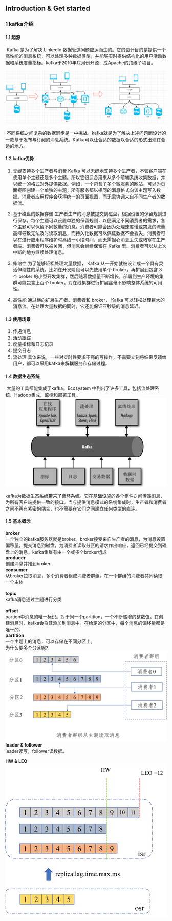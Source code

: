 ## Introduction & Get started
### 1 kafka介绍
#### 1.1 起源
​	Kafka 是为了解决 LinkedIn 数据管道问题应运而生的。它的设计目的是提供一个高性能的消息系统，可以处理多种数据类型，并能够实时提供结构化的用户活动数据和系统度量指标。kafka于2010年12月份开源，成Apache的顶级子项目。

![项目结构演变](https://github.com/xiechengsiii/Java_Notes/blob/master/pics/kaka-0.png)
 
​ 
​ 	不同系统之间复杂的数据同步是一中挑战。kafka就是为了解决上述问题而设计的一款基于发布与订阅的消息系统。Kafka可以让合适的数据以合适的形式出现在合适的地方。
#### 1.2 kafka优势
1. 无缝支持多个生产者与消费 Kafka 可以无缝地支持多个生产者，不管客户端在使用单个主题还是多个主题。所以它很适合用来从多个前端系统收集数据，并以统一的格式对外提供数据。例如，一个包含了多个微服务的网站，可以为页面视图创建一个单独的主题，所有服务都以相同的消息格式向该主题写入数据。消费者应用程序会获得统一的页面视图，而无需协调来自不同生产者的数据流。

2. 基于磁盘的数据存储 生产者生产的消息被提交到磁盘，根据设置的保留规则进行保存。每个主题可以设置单独的保留规则，以便满足不同消费者的需求，各个主题可以保留不同数量的消息。消费者可能会因为处理速度慢或突发的流量高峰导致无法及时读取消息，而持久化数据可以保证数据不会丢失。消费者可以在进行应用程序维护时离线一小段时间，而无需担心消息丢失或堵塞在生产者端。消费者可以被关闭，但消息会继续保留在 Kafka 里。消费者可以从上次中断的地方继续处理消息。

3. 伸缩性 为了能够轻松处理大量数据， Kafka 从一开始就被设计成一个具有灵活伸缩性的系统。比如在开发阶段可以先使用单个 broker，再扩展到包含 3 个 broker 的小型开发集群，然后随着数据量不断增长，部署到生产环境的集群可能包含上百个 broker。对在线集群进行扩展丝毫不影响整体系统的可用性。

4. 高性能 通过横向扩展生产者、消费者和 broker， Kafka 可以轻松处理巨大的消息流。在处理大量数据的同时，它还能保证亚秒级的消息延迟。
#### 1.3 使用场景
1. 传递消息
2. 活动跟踪
3. 度量指标和日志记录
4. 提交日志
5. 流处理
	具体来说，一些对实时性要求不高的写操作，不需要立刻将结果反馈给用户，都可以采用kafka来解耦服务和存储过程。
#### 1.4 数据生态系统
​ 大量的工具都能集成了kafka。Ecosystem 中列出了许多工具，包括流处理系统、Hadoop集成、监控和部署工具。
 ![kafka生态](https://github.com/xiechengsiii/Java_Notes/blob/master/pics/kafka-ecosystem.png)

kafka为数据生态系统带来了循环系统。它在基础设施的各个组件之间传递消息，为所有客户端提供一致的接口。当与提供消息模式的系统集成时，生产者和消费者之间不再有紧密的耦合，也不需要在它们之间建立任何类型的直连。
#### 1.5 基本概念
**broker**  
	一个独立的kafka服务器就是broker。broker接受来自生产者的消息，为消息设置偏移量，提交消息到磁盘，为消费者读取分区的请求作出响应，返回已经提交到磁盘上的消息。kafka集群有由一个或多个broker组成<br> 
**producer**  
	创建消息并推到broker <br> 
**consumer**  
	从broker拉取消息，多个消费者组成消费者群组，在一个群组的消费者共同读取一个主体<br>   
**topic**  
	kafka消息通过主题进行分类<br>  
**offset**  
	partion中消息的唯一标识。对于同一个partition，一个不断递增的整数值。在创建消息时，kafka会将其添加到消息中。在给定的分区中，每个消息的偏移量都是唯一的。  <br> 
**partition**  
	一个主题上的消息，可以存储在不同分区上。	
	为什么要多个分区呢?  <br> 
 ![消费者群组](https://github.com/xiechengsiii/Java_Notes/blob/master/pics/kafka-2.png)
**leader & follower**  
	leader读写，follower读数据。<br>   

**HW & LEO**  
 	![Hw&LEO](https://github.com/xiechengsiii/Java_Notes/blob/master/pics/HWAndLEO.png)<br> 
